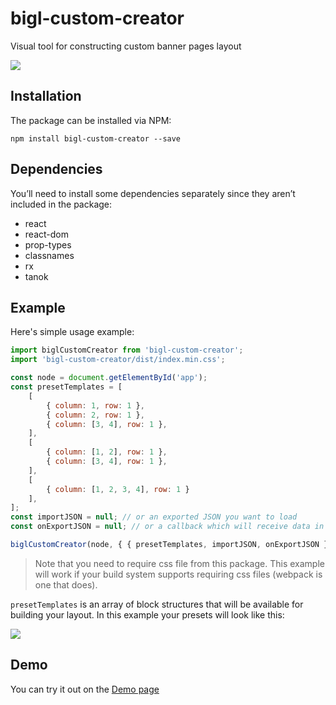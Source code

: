 # bigl-custom-creator

Visual tool for constructing custom banner pages layout

![](https://cloud.githubusercontent.com/assets/12530822/25944126/e075d574-364a-11e7-8db6-b9f0ee72417d.png)

## Installation

The package can be installed via NPM:
```
npm install bigl-custom-creator --save
```

## Dependencies

You’ll need to install some dependencies separately since they aren’t included in the package:

* react
* react-dom
* prop-types
* classnames
* rx
* tanok

## Example

Here's simple usage example:

```js
import biglCustomCreator from 'bigl-custom-creator';
import 'bigl-custom-creator/dist/index.min.css';

const node = document.getElementById('app');
const presetTemplates = [
    [
        { column: 1, row: 1 },
        { column: 2, row: 1 },
        { column: [3, 4], row: 1 },
    ],
    [
        { column: [1, 2], row: 1 },
        { column: [3, 4], row: 1 },
    ],
    [
        { column: [1, 2, 3, 4], row: 1 }
    ],
];
const importJSON = null; // or an exported JSON you want to load
const onExportJSON = null; // or a callback which will receive data in JSON format

biglCustomCreator(node, { { presetTemplates, importJSON, onExportJSON } });
```

> Note that you need to require css file from this package. This example will work if your build system supports requiring css files (webpack is one that does).

`presetTemplates` is an array of block structures that will be available for building your layout. In this example your presets will look like this:

![](https://cloud.githubusercontent.com/assets/12530822/25941312/a2af1ac4-3641-11e7-8b2b-2b85667b4a67.png)

## Demo
You can try it out on the [Demo page](https://lnevermindl.github.io/bigl-custom-creator-demo/)
